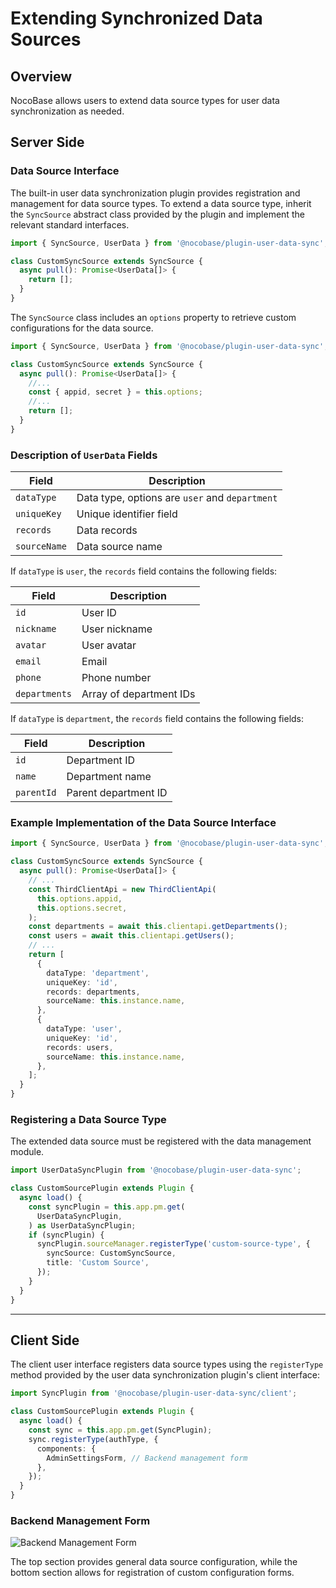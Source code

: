 # Extending Synchronized Data Sources

## Overview

NocoBase allows users to extend data source types for user data synchronization as needed.

## Server Side

### Data Source Interface

The built-in user data synchronization plugin provides registration and management for data source types. To extend a data source type, inherit the `SyncSource` abstract class provided by the plugin and implement the relevant standard interfaces.

```ts
import { SyncSource, UserData } from '@nocobase/plugin-user-data-sync';

class CustomSyncSource extends SyncSource {
  async pull(): Promise<UserData[]> {
    return [];
  }
}
```

The `SyncSource` class includes an `options` property to retrieve custom configurations for the data source.

```ts
import { SyncSource, UserData } from '@nocobase/plugin-user-data-sync';

class CustomSyncSource extends SyncSource {
  async pull(): Promise<UserData[]> {
    //...
    const { appid, secret } = this.options;
    //...
    return [];
  }
}
```

### Description of `UserData` Fields

| Field        | Description                               |
| ------------ | ----------------------------------------- |
| `dataType`   | Data type, options are `user` and `department` |
| `uniqueKey`  | Unique identifier field                  |
| `records`    | Data records                             |
| `sourceName` | Data source name                         |

If `dataType` is `user`, the `records` field contains the following fields:

| Field         | Description      |
| ------------- | ---------------- |
| `id`          | User ID          |
| `nickname`    | User nickname    |
| `avatar`      | User avatar      |
| `email`       | Email            |
| `phone`       | Phone number     |
| `departments` | Array of department IDs |

If `dataType` is `department`, the `records` field contains the following fields:

| Field     | Description          |
| --------- | -------------------- |
| `id`      | Department ID        |
| `name`    | Department name      |
| `parentId`| Parent department ID |

### Example Implementation of the Data Source Interface

```ts
import { SyncSource, UserData } from '@nocobase/plugin-user-data-sync';

class CustomSyncSource extends SyncSource {
  async pull(): Promise<UserData[]> {
    // ...
    const ThirdClientApi = new ThirdClientApi(
      this.options.appid,
      this.options.secret,
    );
    const departments = await this.clientapi.getDepartments();
    const users = await this.clientapi.getUsers();
    // ...
    return [
      {
        dataType: 'department',
        uniqueKey: 'id',
        records: departments,
        sourceName: this.instance.name,
      },
      {
        dataType: 'user',
        uniqueKey: 'id',
        records: users,
        sourceName: this.instance.name,
      },
    ];
  }
}
```

### Registering a Data Source Type

The extended data source must be registered with the data management module.

```ts
import UserDataSyncPlugin from '@nocobase/plugin-user-data-sync';

class CustomSourcePlugin extends Plugin {
  async load() {
    const syncPlugin = this.app.pm.get(
      UserDataSyncPlugin,
    ) as UserDataSyncPlugin;
    if (syncPlugin) {
      syncPlugin.sourceManager.registerType('custom-source-type', {
        syncSource: CustomSyncSource,
        title: 'Custom Source',
      });
    }
  }
}
```

---

## Client Side

The client user interface registers data source types using the `registerType` method provided by the user data synchronization plugin's client interface:

```ts
import SyncPlugin from '@nocobase/plugin-user-data-sync/client';

class CustomSourcePlugin extends Plugin {
  async load() {
    const sync = this.app.pm.get(SyncPlugin);
    sync.registerType(authType, {
      components: {
        AdminSettingsForm, // Backend management form
      },
    });
  }
}
```

### Backend Management Form

![Backend Management Form](https://static-docs.nocobase.com/202412041429835.png)

The top section provides general data source configuration, while the bottom section allows for registration of custom configuration forms.
